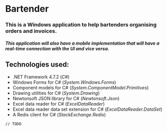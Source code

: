 # Bartender
### This is a Windows application to help bartenders organising orders and invoices.
##### This application will also have a mobile implementation that will have a real-time connection with the UI and vice versa.

## Technologies used:
 - .NET Framework 4.7.2 (*C#*)
  - Windows Forms for C# (*System.Windows.Forms*)
  - Component models for C# (*System.ComponentModel.Primitives*)
  - Drawing utilities for C# (*System.Drawing*)
  - Newtonsoft JSON library for C# (*Newtonsoft.Json*)
  - Excel data reader for C# (*ExcelDataReader*)
  - Excel data reader data set extension for C# (*ExcelDataReader.DataSet*)
  - A Redis client for C# (*StackExchange.Redis*)

``// TODO``

